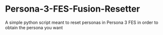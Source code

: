 # Persona-3-FES-Fusion-Resetter
A simple python script meant to reset personas in Persona 3 FES in order to obtain the persona you want
